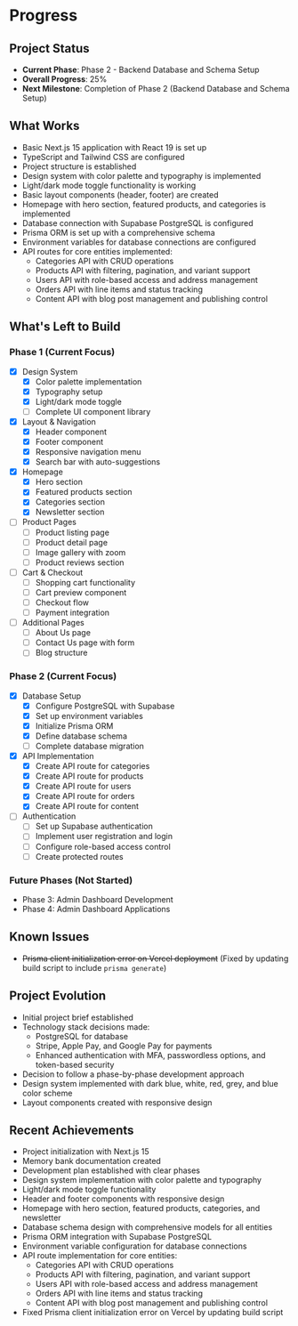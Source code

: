 # Progress

## Project Status
- **Current Phase**: Phase 2 - Backend Database and Schema Setup
- **Overall Progress**: 25%
- **Next Milestone**: Completion of Phase 2 (Backend Database and Schema Setup)

## What Works
- Basic Next.js 15 application with React 19 is set up
- TypeScript and Tailwind CSS are configured
- Project structure is established
- Design system with color palette and typography is implemented
- Light/dark mode toggle functionality is working
- Basic layout components (header, footer) are created
- Homepage with hero section, featured products, and categories is implemented
- Database connection with Supabase PostgreSQL is configured
- Prisma ORM is set up with a comprehensive schema
- Environment variables for database connections are configured
- API routes for core entities implemented:
  - Categories API with CRUD operations
  - Products API with filtering, pagination, and variant support
  - Users API with role-based access and address management
  - Orders API with line items and status tracking
  - Content API with blog post management and publishing control

## What's Left to Build
### Phase 1 (Current Focus)
- [x] Design System
  - [x] Color palette implementation
  - [x] Typography setup
  - [x] Light/dark mode toggle
  - [ ] Complete UI component library
- [x] Layout & Navigation
  - [x] Header component
  - [x] Footer component
  - [x] Responsive navigation menu
  - [x] Search bar with auto-suggestions
- [x] Homepage
  - [x] Hero section
  - [x] Featured products section
  - [x] Categories section
  - [x] Newsletter section
- [ ] Product Pages
  - [ ] Product listing page
  - [ ] Product detail page
  - [ ] Image gallery with zoom
  - [ ] Product reviews section
- [ ] Cart & Checkout
  - [ ] Shopping cart functionality
  - [ ] Cart preview component
  - [ ] Checkout flow
  - [ ] Payment integration
- [ ] Additional Pages
  - [ ] About Us page
  - [ ] Contact Us page with form
  - [ ] Blog structure

### Phase 2 (Current Focus)
- [x] Database Setup
  - [x] Configure PostgreSQL with Supabase
  - [x] Set up environment variables
  - [x] Initialize Prisma ORM
  - [x] Define database schema
  - [ ] Complete database migration
- [x] API Implementation
  - [x] Create API route for categories
  - [x] Create API route for products
  - [x] Create API route for users
  - [x] Create API route for orders
  - [x] Create API route for content
- [ ] Authentication
  - [ ] Set up Supabase authentication
  - [ ] Implement user registration and login
  - [ ] Configure role-based access control
  - [ ] Create protected routes

### Future Phases (Not Started)
- Phase 3: Admin Dashboard Development
- Phase 4: Admin Dashboard Applications

## Known Issues
- ~~Prisma client initialization error on Vercel deployment~~ (Fixed by updating build script to include `prisma generate`)

## Project Evolution
- Initial project brief established
- Technology stack decisions made:
  - PostgreSQL for database
  - Stripe, Apple Pay, and Google Pay for payments
  - Enhanced authentication with MFA, passwordless options, and token-based security
- Decision to follow a phase-by-phase development approach
- Design system implemented with dark blue, white, red, grey, and blue color scheme
- Layout components created with responsive design

## Recent Achievements
- Project initialization with Next.js 15
- Memory bank documentation created
- Development plan established with clear phases
- Design system implementation with color palette and typography
- Light/dark mode toggle functionality
- Header and footer components with responsive design
- Homepage with hero section, featured products, categories, and newsletter
- Database schema design with comprehensive models for all entities
- Prisma ORM integration with Supabase PostgreSQL
- Environment variable configuration for database connections
- API route implementation for core entities:
  - Categories API with CRUD operations
  - Products API with filtering, pagination, and variant support
  - Users API with role-based access and address management
  - Orders API with line items and status tracking
  - Content API with blog post management and publishing control
- Fixed Prisma client initialization error on Vercel by updating build script
